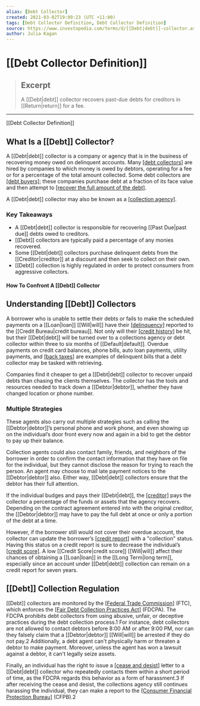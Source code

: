 ```yaml
---
alias: [Debt Collector]
created: 2021-03-02T19:09:23 (UTC +11:00)
tags: [Debt Collector Definition, Debt Collector Definition]
source: https://www.investopedia.com/terms/d/[[Debt|debt]]-collector.asp
author: Julia Kagan
---
```


# [[Debt Collector Definition]]

> ## Excerpt
> A [[Debt|debt]] collector recovers past-due debts for creditors in [[Return|return]] for a fee.

---

[[Debt Collector Definition]]
## What Is a [[Debt]] Collector?

A [[Debt|debt]] collector is a company or agency that is in the business of recovering money owed on delinquent accounts. Many [[debt collectors]](https://www.investopedia.com/articles/personal-[[Finance|finance]]/121614/5-things-debt-collectors-are-forbidden-do.asp) are hired by companies to which money is owed by debtors, operating for a fee or for a percentage of the total amount collected. Some debt collectors are [[debt buyers]](https://www.investopedia.com/terms/d/debt-buyer.asp); these companies purchase debt at a fraction of its face value and then attempt to [[recover the full amount of the debt]](https://www.investopedia.com/terms/b/bad-debt-recovery.asp).

A [[Debt|debt]] collector may also be known as a [[collection agency]](https://www.investopedia.com/terms/c/collectionagency.asp).

### Key Takeaways

-   A [[Debt|debt]] collector is responsible for recovering [[Past Due|past due]] debts owed to creditors.
-   [[Debt]] collectors are typically paid a percentage of any monies recovered.
-   Some [[Debt|debt]] collectors purchase delinquent debts from the [[Creditor|creditor]] at a discount and then seek to collect on their own.
-   [[Debt]] collection is highly regulated in order to protect consumers from aggressive collectors.

#### How To Confront A [[Debt]] Collector

## Understanding [[Debt]] Collectors

A borrower who is unable to settle their debts or fails to make the scheduled payments on a [[Loan|loan]] [[Will|will]] have their [[delinquency]](https://www.investopedia.com/terms/d/delinquent.asp) reported to the [[Credit Bureau|credit bureau]]. Not only will their [[credit history]](https://www.investopedia.com/terms/c/credit-history.asp) be hit, but their [[Debt|debt]] will be turned over to a collections agency or debt collector within three to six months of [[Default|default]]. Overdue payments on credit card balances, phone bills, auto loan payments, utility payments, and [[back taxes]](https://www.investopedia.com/terms/b/back-taxes.asp) are examples of delinquent bills that a debt collector may be tasked with retrieving.

Companies find it cheaper to get a [[Debt|debt]] collector to recover unpaid debts than chasing the clients themselves. The collector has the tools and resources needed to track down a [[Debtor|debtor]], whether they have changed location or phone number.

### Multiple Strategies

These agents also carry out multiple strategies such as calling the [[Debtor|debtor]]’s personal phone and work phone, and even showing up on the individual’s door front every now and again in a bid to get the debtor to pay up their balance.

Collection agents could also contact family, friends, and neighbors of the borrower in order to confirm the contact information that they have on file for the individual, but they cannot disclose the reason for trying to reach the person. An agent may choose to mail late payment notices to the [[Debtor|debtor]] also. Either way, [[Debt|debt]] collectors ensure that the debtor has their full attention.

If the individual budges and pays their [[Debt|debt]], the [[creditor]](https://www.investopedia.com/terms/c/[[Creditor|creditor]].asp) pays the collector a percentage of the funds or assets that the agency recovers. Depending on the contract agreement entered into with the original creditor, the [[Debtor|debtor]] may have to pay the full debt at once or only a portion of the debt at a time.

However, if the borrower still would not cover their overdue account, the collector can update the borrower’s [[credit report]](https://www.investopedia.com/terms/c/creditreport.asp) with a "collection" status. Having this status on a credit report is sure to decrease the individual’s [[credit score]](https://www.investopedia.com/terms/c/credit_score.asp). A low [[Credit Score|credit score]] [[Will|will]] affect their chances of obtaining a [[Loan|loan]] in the [[Long Term|long term]], especially since an account under [[Debt|debt]] collection can remain on a credit report for seven years.

## [[Debt]] Collection Regulation

[[Debt]] collectors are monitored by the [[Federal Trade Commission]](https://www.investopedia.com/terms/f/ftc.asp) (FTC), which enforces the [[Fair Debt Collection Practices Act]](https://www.investopedia.com/terms/f/fair-debt-collection-practices-act-fdcpa.asp) (FDCPA). The FDCPA prohibits debt collectors from using abusive, unfair, or deceptive practices during the debt collection process.1 For instance, debt collectors are not allowed to contact debtors before 8:00 AM or after 9:00 PM, nor can they falsely claim that a [[Debtor|debtor]] [[Will|will]] be arrested if they do not pay.2 Additionally, a debt agent can't physically harm or threaten a debtor to make payment. Moreover, unless the agent has won a lawsuit against a debtor, it can't legally seize assets.

Finally, an individual has the right to issue a [[cease and desist]](https://www.investopedia.com/terms/c/cease-and-desist.asp) letter to a [[Debt|debt]] collector who repeatedly contacts them within a short period of time, as the FDCPA regards this behavior as a form of harassment.3 If after receiving the cease and desist, the collections agency still continues harassing the individual, they can make a report to the [[Consumer Financial Protection Bureau]](https://www.investopedia.com/terms/c/consumer-financial-protection-bureau-cfpb.asp) (CFPB).2

